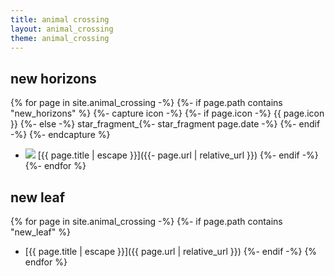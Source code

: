 ```yaml
---
title: animal crossing
layout: animal_crossing
theme: animal_crossing
---
```


<!-- TODO: sort lists -->

## new horizons
{% for page in site.animal_crossing -%}
  {%- if page.path contains "new_horizons" %}
    {%- capture icon -%}
      {%- if page.icon -%}
        {{ page.icon }}
      {%- else -%}
        star_fragment_{%- star_fragment page.date -%}
      {%- endif -%}
    {%- endcapture %}
- <img src="/assets/images/page_icons/animal_crossing/{{ icon }}.png" class="page-icon"> [{{ page.title | escape }}]({{- page.url | relative_url }})
  {%- endif -%}
{%- endfor %}

## new leaf
{% for page in site.animal_crossing -%}
  {%- if page.path contains "new_leaf" %}
- [{{ page.title | escape }}]({{ page.url | relative_url }})
  {%- endif -%}
{% endfor %}